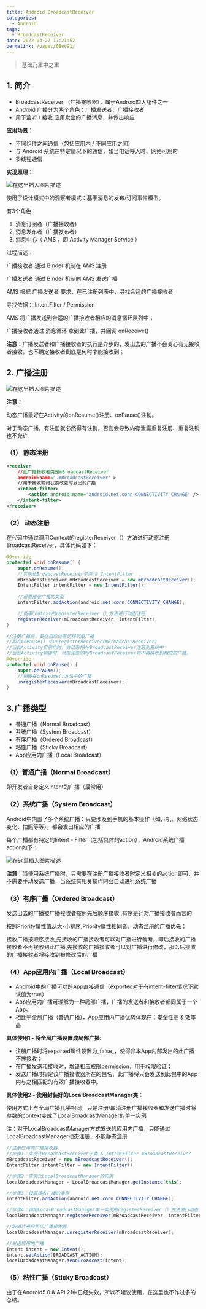 ```yaml
---
title: Android BroadcastReceiver
categories: 
  - Android
tags: 
  - BroadcastReceiver
date: 2022-04-27 17:21:52
permalink: /pages/08ee91/
---
```


> 基础乃重中之重

## 1. 简介

- BroadcastReceiver （广播接收器），属于Android四大组件之一
- Android 广播分为两个角色：广播发送者、广播接收者
- 用于监听 / 接收 应用发出的广播消息，并做出响应

**应用场景**：

- 不同组件之间通信（包括应用内 / 不同应用之间）
- 与 Android 系统在特定情况下的通信，如当电话呼入时、网络可用时
- 多线程通信

**实现原理**：

![在这里插入图片描述](https://cdn.jsdelivr.net/gh/wyba/image_store/blog/20210527173928554.png)

使用了设计模式中的观察者模式：基于消息的发布/订阅事件模型。

有3个角色：   

1. 消息订阅者（广播接收者）
2. 消息发布者（广播发布者）
3. 消息中心（ AMS ，即 Activity Manager Service ）

过程描述：   

广播接收者 通过 Binder 机制在 AMS 注册

广播发送者 通过 Binder 机制向 AMS 发送广播

AMS 根据 广播发送者 要求，在已注册列表中，寻找合适的广播接收者

寻找依据： IntentFilter / Permission

AMS 将广播发送到合适的广播接收者相应的消息循环队列中；

广播接收者通过 消息循环 拿到此广播，并回调 onReceive()

**注意**：广播发送者和广播接收者的执行是异步的，发出去的广播不会关心有无接收者接收，也不确定接收者到底是何时才能接收到；

## 2. 广播注册

![在这里插入图片描述](https://cdn.jsdelivr.net/gh/wyba/image_store/blog/20210527174215487.png)

**注意**：

 动态广播最好在Activity的onResume()注册、onPause()注销。

 对于动态广播，有注册就必然得有注销，否则会导致内存泄露重复注册、重复注销也不允许

### （1） 静态注册

```xml
<receiver
	//此广播接收者类是mBroadcastReceiver
	android:name=".mBroadcastReceiver" >
	//用于接收网络状态改变时发出的广播
	<intent-filter>
		<action android:name="android.net.conn.CONNECTIVITY_CHANGE" />
	</intent-filter>
</receiver>

```

### （2） 动态注册

在代码中通过调用Context的registerReceiver（）方法进行动态注册BroadcastReceiver，具体代码如下：

```java
@Override
protected void onResume() {
	super.onResume();
	//实例化BroadcastReceiver子类 & IntentFilter
	mBroadcastReceiver mBroadcastReceiver = new mBroadcastReceiver();
	IntentFilter intentFilter = new IntentFilter();
	
	//设置接收广播的类型
	intentFilter.addAction(android.net.conn.CONNECTIVITY_CHANGE);

	//调用Context的registerReceiver（）方法进行动态注册
	registerReceiver(mBroadcastReceiver, intentFilter);
}

//注册广播后，要在相应位置记得销毁广播
//即在onPause() 中unregisterReceiver(mBroadcastReceiver)
//当此Activity实例化时，会动态将MyBroadcastReceiver注册到系统中
//当此Activity销毁时，动态注册的MyBroadcastReceiver将不再接收到相应的广播。
@Override
protected void onPause() {
	super.onPause();
	//销毁在onResume()方法中的广播
	unregisterReceiver(mBroadcastReceiver);
}

```

## 3.广播类型

- 普通广播（Normal Broadcast）
- 系统广播（System Broadcast）
- 有序广播（Ordered Broadcast）
- 粘性广播（Sticky Broadcast）
- App应用内广播（Local Broadcast）

### （1）普通广播（Normal Broadcast）

即开发者自身定义intent的广播（最常用）

### （2）系统广播（System Broadcast）

Android中内置了多个系统广播：只要涉及到手机的基本操作（如开机、网络状态变化、拍照等等），都会发出相应的广播

每个广播都有特定的Intent - Filter（包括具体的action），Android系统广播action如下：

![在这里插入图片描述](https://cdn.jsdelivr.net/gh/wyba/image_store/blog/20210527175121954.png)

**注意**：当使用系统广播时，只需要在注册广播接收者时定义相关的action即可，并不需要手动发送广播，当系统有相关操作时会自动进行系统广播

### （3）有序广播（Ordered Broadcast）

发送出去的广播被广播接收者按照先后顺序接收.,有序是针对广播接收者而言的

按照Priority属性值从大-小排序,Priority属性相同者，动态注册的广播优先；

接收广播按顺序接收,先接收的广播接收者可以对广播进行截断，即后接收的广播接收者不再接收到此广播,先接收的广播接收者可以对广播进行修改，那么后接收的广播接收者将接收到被修改后的广播

### （4）App应用内广播（Local Broadcast）

- Android中的广播可以跨App直接通信（exported对于有intent-filter情况下默认值为true）
- App应用内广播可理解为一种局部广播，广播的发送者和接收者都同属于一个App。
- 相比于全局广播（普通广播），App应用内广播优势体现在：安全性高 & 效率高

**具体使用1 - 将全局广播设置成局部广播**:

- 注册广播时将exported属性设置为_false_，使得非本App内部发出的此广播不被接收；
- 在广播发送和接收时，增设相应权限permission，用于权限验证；
- 发送广播时指定该广播接收器所在的包名，此广播将只会发送到此包中的App内与之相匹配的有效广播接收器中。

**具体使用2 - 使用封装好的LocalBroadcastManager类**：

使用方式上与全局广播几乎相同，只是注册/取消注册广播接收器和发送广播时将参数的context变成了LocalBroadcastManager的单一实例

注：对于LocalBroadcastManager方式发送的应用内广播，只能通过LocalBroadcastManager动态注册，不能静态注册

```java
//注册应用内广播接收器
//步骤1：实例化BroadcastReceiver子类 & IntentFilter mBroadcastReceiver 
mBroadcastReceiver = new mBroadcastReceiver(); 
IntentFilter intentFilter = new IntentFilter(); 

//步骤2：实例化LocalBroadcastManager的实例
localBroadcastManager = LocalBroadcastManager.getInstance(this);

//步骤3：设置接收广播的类型 
intentFilter.addAction(android.net.conn.CONNECTIVITY_CHANGE);

//步骤4：调用LocalBroadcastManager单一实例的registerReceiver（）方法进行动态注册 
localBroadcastManager.registerReceiver(mBroadcastReceiver, intentFilter);

//取消注册应用内广播接收器
localBroadcastManager.unregisterReceiver(mBroadcastReceiver);

//发送应用内广播
Intent intent = new Intent();
intent.setAction(BROADCAST_ACTION);
localBroadcastManager.sendBroadcast(intent);

```

### （5）粘性广播（Sticky Broadcast）

由于在Android5.0 & API 21中已经失效，所以不建议使用，在这里也不作过多的总结。